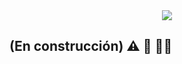 <div align="center"> <img src="https://user-images.githubusercontent.com/61423142/134170723-5875d78f-6722-4627-aa67-7ed8b8099012.PNG"> </div>

## (En construcción) ⚠️ 👷‍ 👷‍♀️
